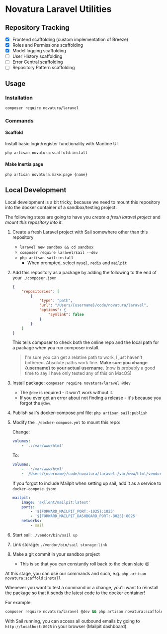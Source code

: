 # Novatura Laravel Utilities

## Repository Tracking

- [x] Frontend scaffolding (custom implementation of Breeze)
- [x] Roles and Permissions scaffolding
- [x] Model logging scaffolding
- [ ] User History scaffolding
- [ ] Error Central scaffolding
- [ ] Repository Pattern scaffolding

## Usage

### Installation

```bash
composer require novatura/laravel
```

### Commands

#### Scaffold

Install basic login/register functionality with Mantine UI.

```bash
php artisan novatura:scaffold:install
```

#### Make Inertia page

```bash
php artisan novatura:make:page {name}
```

## Local Development

Local development is a bit tricky, because we need to mount this repository into the docker container of a sandbox/testing project.

The following steps are going to have you *create a fresh laravel project* and *mount this repository into it*.

1. Create a fresh Laravel project with Sail somewhere other than this repository
   - `laravel new sandbox && cd sandbox`
   - `composer require laravel/sail --dev`
   - `php artisan sail:install`
      - When prompted, select `mysql`, `redis` and `mailpit`

2. Add this repository as a package by adding the following to the end of your `./composer.json`

    ```json
    {
        "repositories": [
            {
                "type": "path",
                "url": "/Users/{username}/code/novatura/laravel",
                "options": {
                    "symlink": false
                }
            }
        ]
    }
    ```

    This tells composer to check both the online repo and the local path for a package when you run composer install.

    > I'm sure you can get a relative path to work, I just haven't bothered. Absolute paths work fine. **Make sure you change {username} to your actual username.** (now is probably a good time to say I have only tested any of this on MacOS)

3. Install package: `composer require novatura/laravel @dev`
    - The `@dev` is required - it won't work without it.
    - If you ever get an error about not finding a release - it's because you forgot the `@dev`.
4. Publish sail's docker-compose.yml file: `php artisan sail:publish`
5. Modify the `./docker-compose.yml` to mount this repo:

    Change:

    ```yaml
    volumes:
        - '.:/var/www/html'
    ```

    To:

    ```yaml
    volumes:
        - '.:/var/www/html'
        - '/Users/{username}/code/novatura/laravel:/var/www/html/vendor/novatura/laravel'
    ```

    If you forgot to include Mailpit when setting up sail, add it as a service to `docker-compose.json`:

    ```yaml
    mailpit:
        image: 'axllent/mailpit:latest'
        ports:
            - '${FORWARD_MAILPIT_PORT:-1025}:1025'
            - '${FORWARD_MAILPIT_DASHBOARD_PORT:-8025}:8025'
        networks:
            - sail
     ```

6. Start sail: `./vendor/bin/sail up`
7. Link storage: `./vendor/bin/sail storage:link`
8. Make a git commit in your sandbox project
    - This is so that you can constantly roll back to the clean slate 😉

At this stage, you can use our commands and such, e.g. `php artisan novatura:scaffold:install`

Whenever you want to test a command or a change, you'll want to reinstall the package so that it sends the latest code to the docker container!

For example:

```bash
composer require novatura/laravel @dev && php artisan novatura:scaffold:install
```

With Sail running, you can access all outbound emails by going to `http://localhost:8025` in your browser (Mailpit dashboard).

